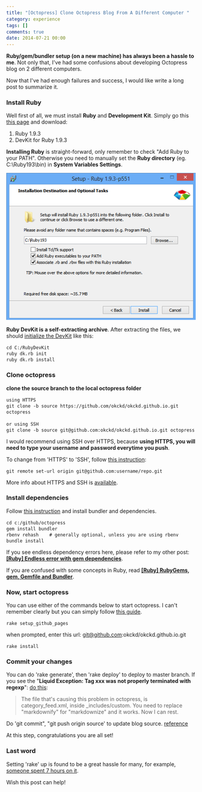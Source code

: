 ```yaml
---
title: "[Octopress] Clone Octopress Blog From A Different Computer "
category: experience
tags: []
comments: true
date: 2014-07-21 00:00
---
```



**Ruby/gem/bundler setup (on a new machine) has always been a hassle to me**. Not only that, I've had some confusions about developing Octopress blog on 2 different computers.

Now that I've had enough failures and success, I would like write a long post to summarize it.

### Install Ruby

Well first of all, we must install **Ruby** and **Development Kit**. Simply go this [this page](http://rubyinstaller.org/downloads/) and download:

1. Ruby 1.9.3
1. DevKit for Ruby 1.9.3

**Installing Ruby** is straight-forward, only remember to check "Add Ruby to your PATH". Otherwise you need to manually set the **Ruby directory** (eg. C:\Ruby193\bin) in **System Variables Settings**.

![](/images/install-ruby-193.png)

**Ruby DevKit is a self-extracting archive**. After extracting the files, we should [initialize the DevKit](http://jekyll-windows.juthilo.com/1-ruby-and-devkit/) like this:

    cd C:/RubyDevKit
    ruby dk.rb init
    ruby dk.rb install

### Clone octopress

**clone the source branch to the local octopress folder**

    using HTTPS
    git clone -b source https://github.com/okckd/okckd.github.io.git octopress

    or using SSH
    git clone -b source git@github.com:okckd/okckd.github.io.git octopress

I would recommend using SSH over HTTPS, because **using HTTPS, you will need to type your username and password everytime you push**.

To change from 'HTTPS' to 'SSH', follow [this instruction](http://stackoverflow.com/a/6565661):

    git remote set-url origin git@github.com:username/repo.git

More info about HTTPS and SSH is [available](https://help.github.com/articles/which-remote-url-should-i-use/).

### Install dependencies

Follow [this instruction](http://www.techelex.org/setup-octopress-windows7/) and install bundler and dependencies.

    cd c:/github/octopress
    gem install bundler
    rbenv rehash    # generally optional, unless you are using rbenv
    bundle install

If you see endless dependency errors here, please refer to my other post: **[[Ruby] Endless error with gem dependencies](/experience/2014-12-23-Endless-error-gem-dependencies)**.

If you are confused with some concepts in Ruby, read **[[Ruby] RubyGems, gem, Gemfile and Bundler](/experience/2014-12-22-RubyGems-gem-other)**.

### Now, start octopress

You can use either of the commands below to start octopress. I can't remember clearly but you can simply follow [this guide](http://octopress.org/docs/setup/).

    rake setup_github_pages

when prompted, enter this url: git@github.com:okckd/okckd.github.io.git

    rake install

### Commit your changes

You can do 'rake generate', then 'rake deploy' to deploy to master branch. If you see the "**Liquid Exception: Tag xxx was not properly terminated with regexp**": [do this](https://github.com/davidfstr/rdiscount/issues/75):

> The file that's causing this problem in octopress, is category_feed.xml, inside \_includes/custom. You need to replace "markdownify" for "markdownize" and it works. Now I can rest.

Do 'git commit", "git push origin source' to update blog source. [reference](http://blog.zerosharp.com/clone-your-octopress-to-blog-from-two-places/)

At this step, congratulations you are all set!

### Last word

Setting 'rake' up is found to be a great hassle for many, for example, [someone spent 7 hours on it](http://hamaluik.com/posts/switching-to-octopress/).

Wish this post can help!
